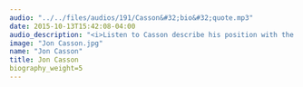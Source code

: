 ```yaml
---
audio: "../../files/audios/191/Casson&#32;bio&#32;quote.mp3"
date: 2015-10-13T15:42:08-04:00
audio_description: "<i>Listen to Casson describe his position with the </i>Guardian."
image: "Jon Casson.jpg"
name: "Jon Casson"
title: Jon Casson
biography_weight=5
---
```


